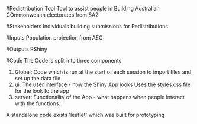 #Redistribution Tool
Tool to assist people in Building Australian COmmonwealth electorates from SA2 

#Stakeholders
Individuals building submissions for Redistributions

#Inputs
Population projection from AEC

#Outputs 
RShiny 

#Code 
The Code is split into three components
1. Global: Code which is run at the start of each session to import files and set up the data file
2. ui: The user interface - how the Shiny App looks
    Uses the styles.css file for the look fo the app
3. server: Functionality of the App - what happens when people interact with the functions. 

A standalone code exists 'leaflet' which was built for prototyping
